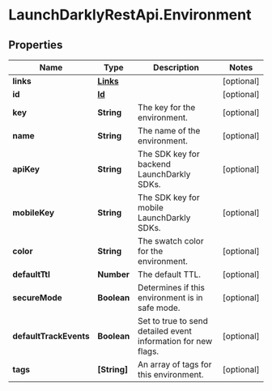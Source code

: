 # LaunchDarklyRestApi.Environment

## Properties
Name | Type | Description | Notes
------------ | ------------- | ------------- | -------------
**links** | [**Links**](Links.md) |  | [optional] 
**id** | [**Id**](Id.md) |  | [optional] 
**key** | **String** | The key for the environment. | [optional] 
**name** | **String** | The name of the environment. | [optional] 
**apiKey** | **String** | The SDK key for backend LaunchDarkly SDKs. | [optional] 
**mobileKey** | **String** | The SDK key for mobile LaunchDarkly SDKs. | [optional] 
**color** | **String** | The swatch color for the environment. | [optional] 
**defaultTtl** | **Number** | The default TTL. | [optional] 
**secureMode** | **Boolean** | Determines if this environment is in safe mode. | [optional] 
**defaultTrackEvents** | **Boolean** | Set to true to send detailed event information for new flags. | [optional] 
**tags** | **[String]** | An array of tags for this environment. | [optional] 



